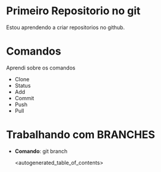 # Primeiro Repositorio no git

Estou aprendendo a criar repositorios no github.

# Comandos
Aprendi sobre os comandos
- Clone
- Status
- Add
- Commit
- Push
- Pull


# Trabalhando com  BRANCHES

- **Comando**: git branch <nane-new-branch>
  
  <autogenerated_table_of_contents>
